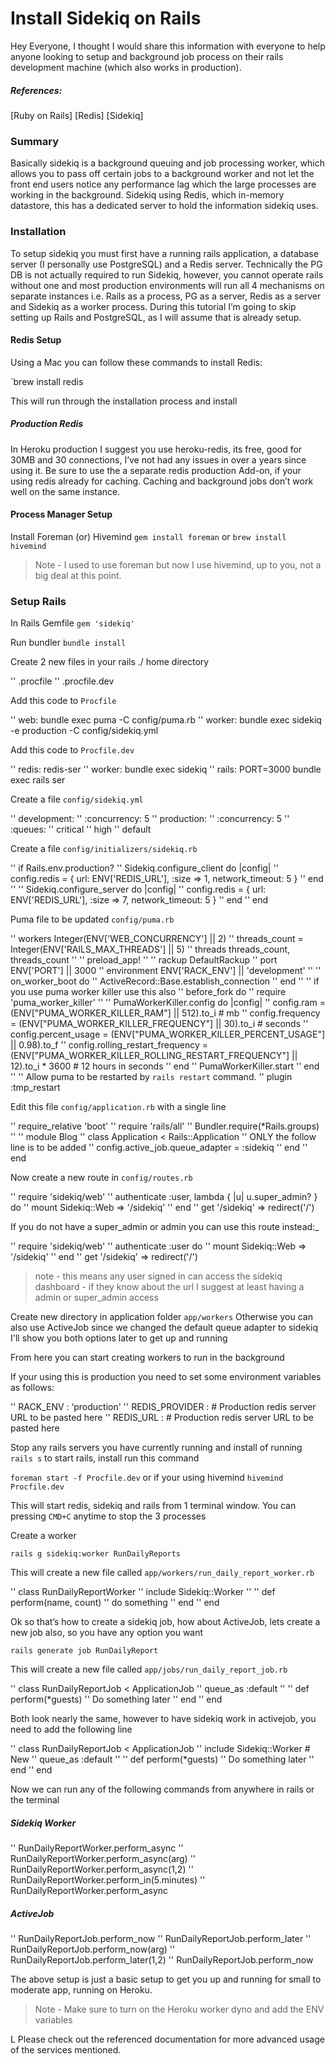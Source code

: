 # Install Sidekiq on Rails

Hey Everyone, 
I thought I would share this information with everyone to help anyone looking to setup and background job process on their rails development machine (which also works in production).

##### References:
[Ruby on Rails]
[Redis]
[Sidekiq]

### Summary
Basically sidekiq is a background queuing and job processing worker, which allows you to pass off certain jobs to a background worker and not let the front end users notice any performance lag which the large processes are working in the background.
Sidekiq using Redis, which in-memory datastore, this has a dedicated server to hold the information sidekiq uses.

### Installation

To setup sidekiq you must first have a running rails application, a database server (I personally use PostgreSQL) and a Redis server. Technically the PG DB is not actually required to run Sidekiq, however, you cannot operate rails without one and most production environments will run all 4 mechanisms on separate instances i.e. Rails as a process, PG as a server, Redis as a server and Sidekiq as a worker process.
During this tutorial I’m going to skip setting up Rails and PostgreSQL, as I will assume that is already setup. 

#### Redis Setup

Using a Mac you can follow these commands to install Redis:

`brew install redis

This will run through the installation process and install 

##### Production Redis
In Heroku production I suggest you use heroku-redis, its free, good for 30MB and 30 connections, I’ve not had any issues in over a years since using it.
Be sure to use the a separate redis production Add-on, if your using redis already for caching. Caching and background jobs don’t work well on the same instance.

#### Process Manager Setup
Install Foreman (or) Hivemind
`gem install foreman`
or
`brew install hivemind`
> Note - I used to use foreman but now I use hivemind, up to you, not a big deal at this point.

### Setup Rails

In Rails Gemfile
`gem 'sidekiq'`

Run bundler
`bundle install`

Create 2 new files in your rails ./ home directory 

'' .procfile
'' .procfile.dev

Add this code to `Procfile`

'' web: bundle exec puma -C config/puma.rb
'' worker: bundle exec sidekiq -e production -C config/sidekiq.yml

Add this code to `Procfile.dev`

'' redis:     redis-ser
'' worker:    bundle exec sidekiq
'' rails:     PORT=3000 bundle exec rails ser

Create a file `config/sidekiq.yml`

'' development:
	'' :concurrency: 5
'' production:
	'' :concurrency: 5
	'' :queues:
		'' critical
		'' high
		'' default

Create a file `config/initializers/sidekiq.rb`

'' if Rails.env.production?
	'' Sidekiq.configure_client do |config|
		'' config.redis = { url: ENV['REDIS_URL'], :size => 1, network_timeout: 5 }
	'' end
	'' 
	'' Sidekiq.configure_server do |config|
		'' config.redis = { url: ENV['REDIS_URL'], :size => 7, network_timeout: 5 }
	'' end
'' end

Puma file to be updated `config/puma.rb`

'' workers Integer(ENV['WEB_CONCURRENCY'] || 2)
'' threads_count = Integer(ENV['RAILS_MAX_THREADS'] || 5)
'' threads threads_count, threads_count
'' 
'' preload_app!
'' 
'' rackup      DefaultRackup
'' port        ENV['PORT']     || 3000
'' environment ENV['RACK_ENV'] || 'development'
'' 
'' on_worker_boot do
	'' ActiveRecord::Base.establish_connection
'' end
'' 
'' if you use puma worker killer use this also
'' before_fork do
	'' require 'puma_worker_killer'
'' 
	''   PumaWorkerKiller.config do |config|
		'' config.ram                        = (ENV["PUMA_WORKER_KILLER_RAM"] || 512).to_i # mb 
		'' config.frequency                  = (ENV["PUMA_WORKER_KILLER_FREQUENCY"] || 30).to_i # seconds
		'' config.percent_usage              = (ENV["PUMA_WORKER_KILLER_PERCENT_USAGE"] || 0.98).to_f
		'' config.rolling_restart_frequency  = (ENV["PUMA_WORKER_KILLER_ROLLING_RESTART_FREQUENCY"] || 12).to_i * 3600 # 12 hours in seconds
	''   end
	''  PumaWorkerKiller.start
'' end
'' 
'' Allow puma to be restarted by `rails restart` command.
'' plugin :tmp_restart

Edit this file `config/application.rb` with a single line

'' require_relative 'boot'
'' require 'rails/all'
'' Bundler.require(*Rails.groups)
'' 
'' module Blog
	'' class Application < Rails::Application
		'' ONLY the follow line is to be added
		'' config.active_job.queue_adapter = :sidekiq
	'' end
'' end

Now create a new route in `config/routes.rb`

'' require 'sidekiq/web'
'' authenticate :user, lambda { |u| u.super_admin? } do
	'' mount Sidekiq::Web => '/sidekiq'
'' end
'' get '/sidekiq' => redirect('/')

If you do not have a super_admin or admin you can use this route instead:_

'' require 'sidekiq/web'
'' authenticate :user do
	'' mount Sidekiq::Web => '/sidekiq'
'' end
'' get '/sidekiq' => redirect('/')

> note - this means any user signed in can access the sidekiq dashboard - if they know about the url
> I suggest at least having a admin or super_admin access

Create new directory in application folder `app/workers`
Otherwise you can also use ActiveJob since we changed the default queue adapter to sidekiq
I'll show you both options later to get up and running

From here you can start creating workers to run in the background

If your using this is production you need to set some environment variables as follows:

'' RACK_ENV : ‘production'
'' REDIS_PROVIDER : # Production redis server URL to be pasted here
'' REDIS_URL : # Production redis server URL to be pasted here

Stop any rails servers you have currently running and install of running `rails s` to start rails, install run this command

`foreman start -f Procfile.dev`
or if your using hivemind
`hivemind Procfile.dev`

This will start redis, sidekiq and rails from 1 terminal window. You can pressing `CMD+C` anytime to stop the 3 processes

Create a worker

`rails g sidekiq:worker RunDailyReports`

This will create a new file called `app/workers/run_daily_report_worker.rb`

'' class RunDailyReportWorker
	'' include Sidekiq::Worker
	'' 
	'' def perform(name, count)
		'' do something
	'' end
'' end

Ok so that’s how to create a sidekiq job, how about ActiveJob, lets create a new job also, so you have any option you want

`rails generate job RunDailyReport`

This will create a new file called `app/jobs/run_daily_report_job.rb`

'' class RunDailyReportJob < ApplicationJob
	'' queue_as :default
'' 
	'' def perform(*guests)
		'' Do something later
	'' end
'' end

Both look nearly the same, however to have sidekiq work in activejob, you need to add the following line

'' class RunDailyReportJob < ApplicationJob
	'' include Sidekiq::Worker # New
	'' queue_as :default
	'' 
	'' def perform(*guests)
		'' Do something later
	'' end
'' end

Now we can run any of the following commands from anywhere in rails or the terminal

##### Sidekiq Worker

'' RunDailyReportWorker.perform_async
'' RunDailyReportWorker.perform_async(arg)
'' RunDailyReportWorker.perform_async(1,2)
'' RunDailyReportWorker.perform_in(5.minutes)
'' RunDailyReportWorker.perform_async

##### ActiveJob

'' RunDailyReportJob.perform_now
'' RunDailyReportJob.perform_later
'' RunDailyReportJob.perform_now(arg)
'' RunDailyReportJob.perform_later(1,2)
'' RunDailyReportJob.perform_now


The above setup is just a basic setup to get you up and running for small to moderate app, running on Heroku.
> Note - Make sure to turn on the Heroku worker dyno and add the ENV variables 

L
Please check out the referenced documentation for more advanced usage of the services mentioned.
